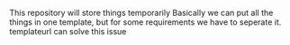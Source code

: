 This repository will store things temporarily
Basically we can put all the things in one template, but for some requirements we have to seperate it.
templateurl can solve this issue
